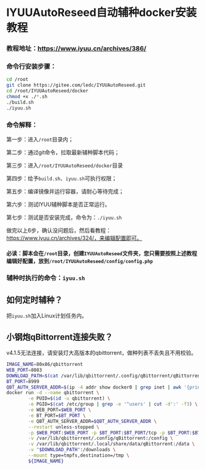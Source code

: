 # IYUUAutoReseed自动辅种docker安装教程

### 教程地址：https://www.iyuu.cn/archives/386/

### 命令行安装步骤：

```sh
cd /root
git clone https://gitee.com/ledc/IYUUAutoReseed.git
cd /root/IYUUAutoReseed/docker
chmod +x ./*.sh
./build.sh
./iyuu.sh
```



### 命令解释：

第一步：进入`/root`目录内；

第二步：通过git命令，拉取最新辅种脚本代码；

第三步：进入`/root/IYUUAutoReseed/docker`目录

第四步：给予`build.sh`、`iyuu.sh`可执行权限；

第五步：编译镜像并运行容器，请耐心等待完成；

第六步：测试IYUU辅种脚本是否正常运行。

第七步：测试是否安装完成，命令为：`./iyuu.sh`

做完以上6步，确认没问题后，然后看教程：https://www.iyuu.cn/archives/324/，来编辑配置即可。

#### 必读：脚本会在`/root`目录，创建`IYUUAutoReseed`文件夹，您只需要按照上述教程编辑好配置，放到`/root/IYUUAutoReseed/config/config.php`



### 辅种时执行的命令：`iyuu.sh`



## 如何定时辅种？

把`iyuu.sh`加入Linux计划任务内。



## 小钢炮qBittorrent连接失败？

v4.1.5无法连接，请安装灯大高版本的qbittorrent，做种列表不丢失且不用校验。

```sh
IMAGE_NAME=80x86/qbittorrent
WEB_PORT=8083
DOWNLOAD_PATH=$(cat /var/lib/qbittorrent/.config/qBittorrent/qBittorrent.conf | grep -i 'Downloads\\SavePath' | cut -d'=' -f2)
BT_PORT=8999
QBT_AUTH_SERVER_ADDR=$(ip -4 addr show docker0 | grep inet | awk '{print $2}' | cut -d'/' -f1)
docker run -d --name qbittorrent \
        -e PUID=$(id -u qbittorrent) \
        -e PGID=$(cat /etc/group | grep -e '^users' | cut -d':' -f3) \
        -e WEB_PORT=$WEB_PORT \
        -e BT_PORT=$BT_PORT \
        -e QBT_AUTH_SERVER_ADDR=$QBT_AUTH_SERVER_ADDR \
        --restart unless-stopped \
        -p $WEB_PORT:$WEB_PORT -p $BT_PORT:$BT_PORT/tcp -p $BT_PORT:$BT_PORT/udp \
        -v /var/lib/qbittorrent/.config/qBittorrent:/config \
        -v /var/lib/qbittorrent/.local/share/data/qBittorrent:/data \
        -v "$DOWNLOAD_PATH":/downloads \
        --mount type=tmpfs,destination=/tmp \
        ${IMAGE_NAME}
```

